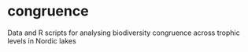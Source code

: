 # congruence
Data and R scripts for analysing biodiversity congruence across trophic levels in Nordic lakes
